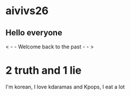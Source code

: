 # aivivs26

## Hello everyone

< - -  Welcome back to the past - - >

# 2 truth and 1 lie

I'm korean,
I love kdaramas and Kpops,
I eat a lot





